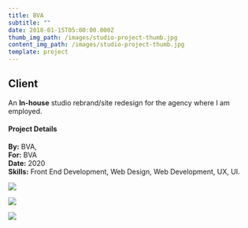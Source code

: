 ```yaml
---
title: BVA
subtitle: ""
date: 2018-01-15T05:00:00.000Z
thumb_img_path: /images/studio-project-thumb.jpg
content_img_path: /images/studio-project-thumb.jpg
template: project
---
```

## Client

An **In-house** studio rebrand/site redesign for the agency where I am employed.

#### Project Details

**By:** BVA,\
**For:**[](http://www.americanfabricators.com/) BVA\
**Date:** 2020\
**Skills:** Front End Development, Web Design, Web Development, UX, UI.

![](/images/studio-dsk.jpg)

![](/images/studio-tblt.jpg)

![](/images/studio-phn.jpg)

![]()